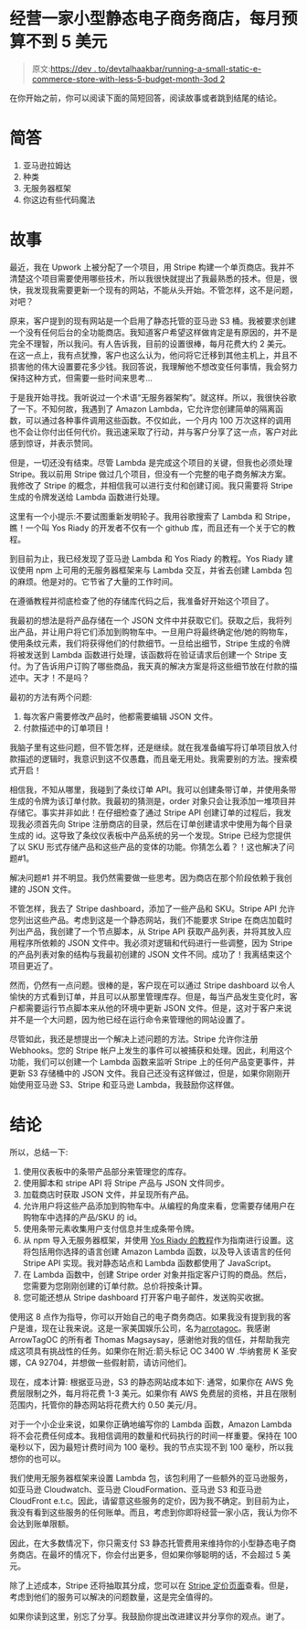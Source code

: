 # 经营一家小型静态电子商务商店，每月预算不到 5 美元

> 原文:[https://dev . to/devtalhaakbar/running-a-small-static-e-commerce-store-with-less-5-budget-month-3od 2](https://dev.to/devtalhaakbar/running-a-small-static-e-commerce-store-with-less-than-5-budget-per-month-3od2)

在你开始之前，你可以阅读下面的简短回答，阅读故事或者跳到结尾的结论。

# [](#short-answer)简答

1.  亚马逊拉姆达
2.  种类
3.  无服务器框架
4.  你这边有些代码魔法

# [](#story)故事

最近，我在 Upwork 上被分配了一个项目，用 Stripe 构建一个单页商店。我并不清楚这个项目需要使用哪些技术，所以我很快就提出了我最熟悉的技术。但是，很快，我发现我需要更新一个现有的网站，不能从头开始。不管怎样，这不是问题，对吧？

原来，客户提到的现有网站是一个启用了静态托管的亚马逊 S3 桶。我被要求创建一个没有任何后台的全功能商店。我知道客户希望这样做肯定是有原因的，并不是完全不理智，所以我问。有人告诉我，目前的设置很棒，每月花费大约 2 美元。在这一点上，我有点犹豫，客户也这么认为，他问将它迁移到其他主机上，并且不损害他的伟大设置要花多少钱。我回答说，我理解他不想改变任何事情，我会努力保持这种方式，但需要一些时间来思考...

于是我开始寻找。我听说过一个术语“无服务器架构”。就这样。所以，我很快谷歌了一下。不知何故，我遇到了 Amazon Lambda，它允许您创建简单的隔离函数，可以通过各种事件调用这些函数。不仅如此，一个月内 100 万次这样的调用也不会让你付出任何代价。我迅速采取了行动，并与客户分享了这一点，客户对此感到惊讶，并表示赞同。

但是，一切还没有结束。尽管 Lambda 是完成这个项目的关键，但我也必须处理 Stripe。我以前用 Stripe 做过几个项目，但没有一个完整的电子商务解决方案。我修改了 Stripe 的概念，并相信我可以进行支付和创建订阅。我只需要将 Stripe 生成的令牌发送给 Lambda 函数进行处理。

这里有一个小提示:不要试图重新发明轮子。我用谷歌搜索了 Lambda 和 Stripe，瞧！一个叫 Yos Riady 的开发者不仅有一个 github 库，而且还有一个关于它的教程。

到目前为止，我已经发现了亚马逊 Lambda 和 Yos Riady 的教程。Yos Riady 建议使用 npm 上可用的无服务器框架来与 Lambda 交互，并省去创建 Lambda 包的麻烦。他是对的。它节省了大量的工作时间。

在遵循教程并彻底检查了他的存储库代码之后，我准备好开始这个项目了。

我最初的想法是将产品存储在一个 JSON 文件中并获取它们。获取之后，我将列出产品，并让用户将它们添加到购物车中。一旦用户将最终确定他/她的购物车，使用条纹元素，我们将获得他们的付款细节。一旦给出细节，Stripe 生成的令牌将被发送到 Lambda 函数进行处理，该函数将在验证请求后创建一个 Stripe 支付。为了告诉用户订购了哪些商品，我天真的解决方案是将这些细节放在付款的描述中。天才！不是吗？

最初的方法有两个问题:

1.  每次客户需要修改产品时，他都需要编辑 JSON 文件。
2.  付款描述中的订单项目！

我脑子里有这些问题，但不管怎样，还是继续。就在我准备编写将订单项目放入付款描述的逻辑时，我意识到这不仅愚蠢，而且毫无用处。我需要别的方法。搜索模式开启！

相信我，不知从哪里，我碰到了条纹订单 API。我可以创建条带订单，并使用条带生成的令牌为该订单付款。我最初的猜测是，order 对象只会让我添加一堆项目并存储它。事实并非如此！在仔细检查了通过 Stripe API 创建订单的过程后，我发现我必须首先向 Stripe 注册商店的目录，然后在订单创建请求中使用为每个目录生成的 id。这导致了条纹仪表板中产品系统的另一个发现。Stripe 已经为您提供了以 SKU 形式存储产品和这些产品的变体的功能。你猜怎么着？！这也解决了问题#1。

解决问题#1 并不明显。我仍然需要做一些思考。因为商店在那个阶段依赖于我创建的 JSON 文件。

不管怎样，我去了 Stripe dashboard，添加了一些产品和 SKU。Stripe API 允许您列出这些产品。考虑到这是一个静态网站，我们不能要求 Stripe 在商店加载时列出产品，我创建了一个节点脚本，从 Stripe API 获取产品列表，并将其放入应用程序所依赖的 JSON 文件中。我必须对逻辑和代码进行一些调整，因为 Stripe 的产品列表对象的结构与我最初创建的 JSON 文件不同。成功了！我离结束这个项目更近了。

然而，仍然有一点问题。很棒的是，客户现在可以通过 Stripe dashboard 以令人愉快的方式看到订单，并且可以从那里管理库存。但是，每当产品发生变化时，客户都需要运行节点脚本来从他的环境中更新 JSON 文件。但是，这对于客户来说并不是一个大问题，因为他已经在运行命令来管理他的网站设置了。

尽管如此，我还是想提出一个解决上述问题的方法。Stripe 允许你注册 Webhooks。您的 Stripe 帐户上发生的事件可以被捕获和处理。因此，利用这个功能，我们可以创建一个 Lambda 函数来监听 Stripe 上的任何产品变更事件，并更新 S3 存储桶中的 JSON 文件。我自己还没有这样做过，但是，如果你刚刚开始使用亚马逊 S3、Stripe 和亚马逊 Lambda，我鼓励你这样做。

# [](#conclusion)结论

所以，总结一下:

1.  使用仪表板中的条带产品部分来管理您的库存。
2.  使用脚本和 stripe API 将 Stripe 产品与 JSON 文件同步。
3.  加载商店时获取 JSON 文件，并呈现所有产品。
4.  允许用户将这些产品添加到购物车中。从编程的角度来看，您需要存储用户在购物车中选择的产品/SKU 的 id。
5.  使用条带元素收集用户支付信息并生成条带令牌。
6.  从 npm 导入无服务器框架，并使用 [Yos Riady 的教程](https://yos.io/2017/06/22/serverless-stripe/)作为指南进行设置。这将包括用你选择的语言创建 Amazon Lambda 函数，以及导入该语言的任何 Stripe API 实现。我对静态站点和 Lambda 函数都使用了 JavaScript。
7.  在 Lambda 函数中，创建 Stripe order 对象并指定客户订购的商品。然后，您需要为您刚刚创建的订单付款。总价将按条计算。
8.  您可能还想从 Stripe dashboard 打开客户电子邮件，发送购买收据。

使用这 8 点作为指导，你可以开始自己的电子商务商店。如果我没有提到我的客户是谁，现在让我来说。这是一家美国娱乐公司，名为[arrotagoc](https://arrowtagoc.com/)。我感谢 ArrowTagOC 的所有者 Thomas Magsaysay，感谢他对我的信任，并帮助我完成这项具有挑战性的任务。如果你在附近:箭头标记 OC 3400 W .华纳套房 K 圣安娜，CA 92704，并想做一些假射箭，请访问他们。

现在，成本计算:
根据亚马逊，S3 的静态网站成本如下:
通常，如果你在 AWS 免费层限制之外，每月将花费 1-3 美元。如果你有 AWS 免费层的资格，并且在限制范围内，托管你的静态网站将花费大约 0.50 美元/月。

对于一个小企业来说，如果你正确地编写你的 Lambda 函数，Amazon Lambda 将不会花费任何成本。我相信调用的数量和代码执行的时间一样重要。保持在 100 毫秒以下，因为最短计费时间为 100 毫秒。我的节点实现不到 100 毫秒，所以我想你的也可以。

我们使用无服务器框架来设置 Lambda 包，该包利用了一些额外的亚马逊服务，如亚马逊 Cloudwatch、亚马逊 CloudFormation、亚马逊 S3 和亚马逊 CloudFront e.t.c。因此，请留意这些服务的定价，因为我不确定。到目前为止，我没有看到这些服务的任何账单。而且，考虑到你即将经营一家小店，我认为你不会达到账单限额。

因此，在大多数情况下，你只需支付 S3 静态托管费用来维持你的小型静态电子商务商店。在最坏的情况下，你会付出更多，但如果你够聪明的话，不会超过 5 美元。

除了上述成本，Stripe 还将抽取其分成，您可以在 [Stripe 定价页面](https://stripe.com/ie/pricing)查看。但是，考虑到他们的服务可以解决的问题数量，这是完全值得的。

如果你读到这里，别忘了分享。我鼓励你提出改进建议并分享你的观点。谢了。